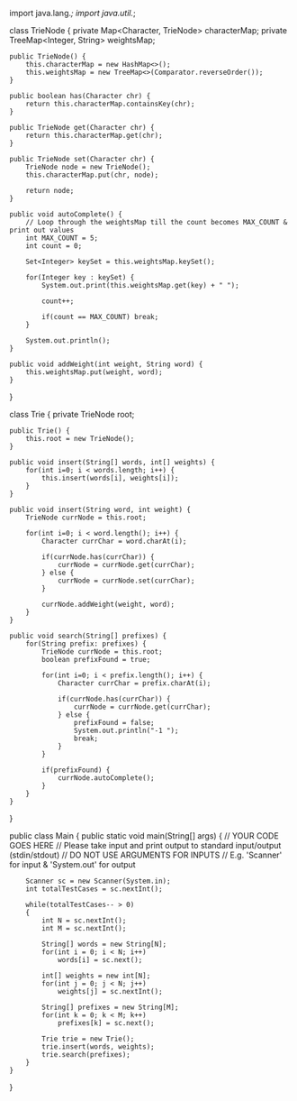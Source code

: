 import java.lang.*;
import java.util.*;

class TrieNode {
    private Map<Character, TrieNode> characterMap;
    private TreeMap<Integer, String> weightsMap;

    public TrieNode() {
        this.characterMap = new HashMap<>();
        this.weightsMap = new TreeMap<>(Comparator.reverseOrder());
    }

    public boolean has(Character chr) {
        return this.characterMap.containsKey(chr);
    }

    public TrieNode get(Character chr) {
        return this.characterMap.get(chr);
    }

    public TrieNode set(Character chr) {
        TrieNode node = new TrieNode();
        this.characterMap.put(chr, node);

        return node;
    }

    public void autoComplete() {
        // Loop through the weightsMap till the count becomes MAX_COUNT & print out values
        int MAX_COUNT = 5;
        int count = 0;

        Set<Integer> keySet = this.weightsMap.keySet();

        for(Integer key : keySet) {
            System.out.print(this.weightsMap.get(key) + " ");

            count++;

            if(count == MAX_COUNT) break;
        }

        System.out.println();
    }

    public void addWeight(int weight, String word) {
        this.weightsMap.put(weight, word);
    }
}

class Trie {
    private TrieNode root;

    public Trie() {
        this.root = new TrieNode();
    }

    public void insert(String[] words, int[] weights) {
        for(int i=0; i < words.length; i++) {
            this.insert(words[i], weights[i]);
        }
    }

    public void insert(String word, int weight) {
        TrieNode currNode = this.root;

        for(int i=0; i < word.length(); i++) {
            Character currChar = word.charAt(i);

            if(currNode.has(currChar)) {
                currNode = currNode.get(currChar);
            } else {
                currNode = currNode.set(currChar);
            }

            currNode.addWeight(weight, word);
        }
    }

    public void search(String[] prefixes) {
        for(String prefix: prefixes) {
            TrieNode currNode = this.root;
            boolean prefixFound = true;

            for(int i=0; i < prefix.length(); i++) {
                Character currChar = prefix.charAt(i);

                if(currNode.has(currChar)) {
                    currNode = currNode.get(currChar);
                } else {
                    prefixFound = false;
                    System.out.println("-1 ");
                    break;
                }
            }

            if(prefixFound) {
                currNode.autoComplete();
            }
        }
    }
}

public class Main {
    public static void main(String[] args) {
        // YOUR CODE GOES HERE
        // Please take input and print output to standard input/output (stdin/stdout)
        // DO NOT USE ARGUMENTS FOR INPUTS
        // E.g. 'Scanner' for input & 'System.out' for output

        Scanner sc = new Scanner(System.in);
        int totalTestCases = sc.nextInt();

        while(totalTestCases-- > 0)
        {
            int N = sc.nextInt();
            int M = sc.nextInt();

            String[] words = new String[N];
            for(int i = 0; i < N; i++)
                words[i] = sc.next();

            int[] weights = new int[N];
            for(int j = 0; j < N; j++)
                weights[j] = sc.nextInt();

            String[] prefixes = new String[M];
            for(int k = 0; k < M; k++)
                prefixes[k] = sc.next();

            Trie trie = new Trie();
            trie.insert(words, weights);
            trie.search(prefixes);
        }
    }
}